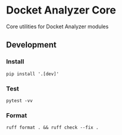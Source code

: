 # Docket Analyzer Core

Core utilities for Docket Analyzer modules

## Development

### Install

```
pip install '.[dev]'
```

### Test

```
pytest -vv
```

### Format

```
ruff format . && ruff check --fix .
```
